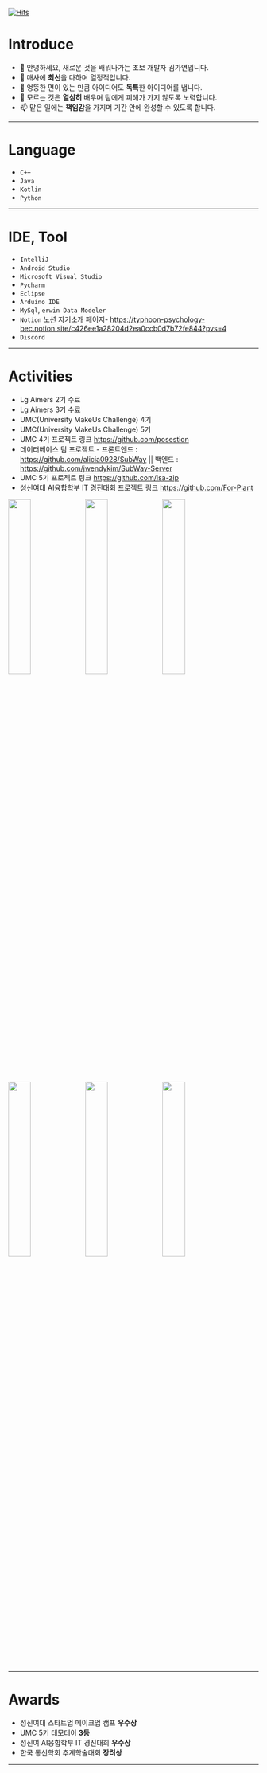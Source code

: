 [![Hits](https://hits.seeyoufarm.com/api/count/incr/badge.svg?url=https%3A%2F%2Fgithub.com%2Falicia0928&count_bg=%2379C83D&title_bg=%23555555&icon=&icon_color=%23E7E7E7&title=hits&edge_flat=false)](https://hits.seeyoufarm.com)                   
# Introduce
  - 👋 안녕하세요, 새로운 것을 배워나가는 초보 개발자 김가연입니다.
  - 👀 매사에 **최선**을 다하며 열정적입니다.
  - 🌱 엉뚱한 면이 있는 만큼 아이디어도 **독특**한 아이디어를 냅니다.
  - 💞️ 모르는 것은 **열심히** 배우며 팀에게 피해가 가지 않도록 노력합니다.
  - 📫 맡은 일에는 **책임감**을 가지며 기간 안에 완성할 수 있도록 합니다.
---
# Language
  - `C++`
  - `Java`
  - `Kotlin`
  - `Python`
---
# IDE, Tool
  - `IntelliJ`
  - `Android Studio`
  - `Microsoft Visual Studio`
  - `Pycharm`
  - `Eclipse`
  - `Arduino IDE`
  - `MySql`, `erwin Data Modeler`
  - `Notion`
    노션 자기소개 페이지- <https://typhoon-psychology-bec.notion.site/c426ee1a28204d2ea0ccb0d7b72fe844?pvs=4>
  - `Discord`
---
# Activities
  - Lg Aimers 2기 수료
  - Lg Aimers 3기 수료
  - UMC(University MakeUs Challenge) 4기
  - UMC(University MakeUs Challenge) 5기
  - UMC 4기 프로젝트 링크 <https://github.com/posestion>
  - 데이터베이스 팀 프로젝트 - 프론트엔드 : <https://github.com/alicia0928/SubWay>  || 백엔드 : <https://github.com/jwendykim/SubWay-Server>
  - UMC 5기 프로젝트 링크 <https://github.com/isa-zip>
  - 성신여대 AI융합학부 IT 경진대회 프로젝트 링크 <https://github.com/For-Plant>
<img src = "https://github.com/alicia0928/alicia0928/assets/138270924/9bb3c9c9-cd08-446f-95b3-9a4240897839" width="30%" height="30%">
<img src = "https://github.com/alicia0928/alicia0928/assets/138270924/32f0e3d1-b36e-4a2a-9102-550ba5e130ae" width="30%" height="30%">
<img src = "https://github.com/alicia0928/alicia0928/assets/138270924/766dcc88-9dec-4c0c-bbb8-09dfd981e8f7" width="30%" height="30%">
<img src = "https://github.com/alicia0928/alicia0928/assets/138270924/bc787782-35a5-4f23-8c21-5879f0ff13c1" width="30%" height="30%">
<img src = "https://github.com/alicia0928/alicia0928/assets/138270924/ccfdddac-2025-492a-b3f3-6057577f426e" width="30%" height="30%">
<img src = "https://github.com/alicia0928/alicia0928/assets/138270924/428b20ac-b57a-4df0-aaa8-94bc1e540cf7" width="30%" height="30%">

---
# Awards
  - 성신여대 스타트업 메이크업 캠프 **우수상**
  - UMC 5기 데모데이 **3등**
  - 성신여 AI융합학부 IT 경진대회 **우수상**
  - 한국 통신학회 추계학술대회 **장려상**
---
<!---
alicia0928/alicia0928 is a ✨ special ✨ repository because its `README.md` (this file) appears on your GitHub profile.
You can click the Preview link to take a look at your changes.
--->
